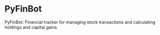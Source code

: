 # PyFinBot
PyFinBot: Financial tracker for managing stock transactions and calculating holdings and capital gains.
